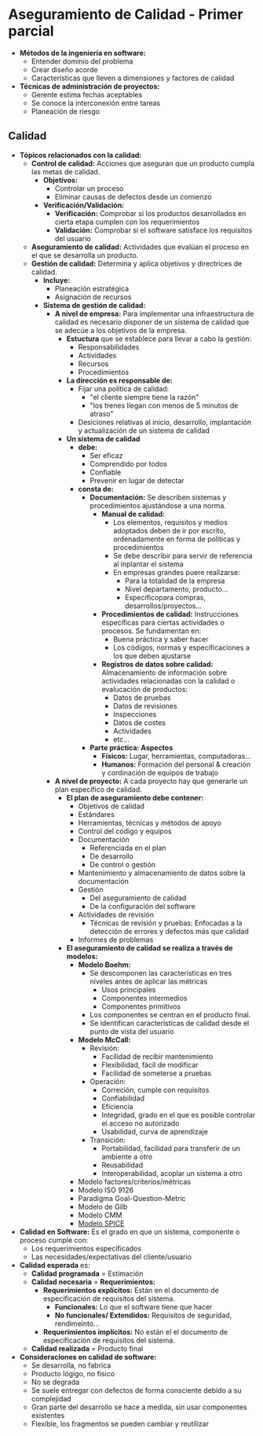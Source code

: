 # Aseguramiento de Calidad - Primer parcial
* **Métodos de la ingeniería en software:**
	* Entender dominio del problema
	* Crear diseño acorde
	* Características que lleven a dimensiones y factores de calidad
* **Técnicas de administración de proyectos:**
	* Gerente estima fechas aceptables
	* Se conoce la interconexión entre tareas
	* Planeación de riesgo
## Calidad
* **Tópicos relacionados con la calidad:**
	* **Control de calidad:** Acciones que aseguran que un producto cumpla las metas de calidad. 
		* **Objetivos:**
			* Controlar un proceso
			* Eliminar causas de defectos desde un comienzo
		* **Verificación/Validación:**
			* **Verificación:** Comprobar si los productos desarrollados en cierta etapa cumplen con los requerimientos
			* **Validación:** Comprobar si el software satisface los requisitos del usuario
	* **Aseguramiento de calidad:** Actividades que evalúan el proceso en el que se desarrolla un producto.
	* **Gestión de calidad:** Determina y aplica objetivos y directrices de calidad. 
		* **Incluye:**
			* Planeación estratégica
			* Asignación de recursos
		* **Sistema de gestión de calidad:**
			* **A nivel de empresa:** Para implementar una infraestructura de calidad es necesario disponer de un sistema de calidad que se adecúe a los objetivos de la empresa.
				* **Estuctura** que se establece para llevar a cabo la gestión:
					* Responsabilidades
					* Actividades
					* Recursos
					* Procedimientos
				* **La dirección es responsable de:**
					* Fijar una política de calidad: 
						* "el cliente siempre tiene la razón"
						* "los trenes llegan con menos de 5 minutos de atraso"
					* Desiciones relativas al inicio, desarrollo, implantación y actualización de un sistema de calidad
				* **Un sistema de calidad**
					* **debe:**
						* Ser eficaz
						* Comprendido por todos
						* Confiable
						* Prevenir en lugar de detectar
					* **consta de:**
						* **Documentación:** Se describen sistemas y procedimientos ajustándose a una norma.
							* **Manual de calidad:** 
								* Los elementos, requisitos y medios adoptados deben de ir por escrito, ordenadamente en forma de políticas y procedimientos
								* Se debe describir para servir de referencia al inplantar el sistema
								* En empresas grandes puere realizarse:
									* Para la totalidad de la empresa
									* Nivel departamento, producto...
									* Específicopara compras, desarrollos/proyectos...
							* **Procedimientos de calidad:** Instrucciones específicas para ciertas actividades o procesos. Se fundamentan en:
								* Buena práctica y saber hacer
								* Los códigos, normas y especificaciones a los que deben ajustarse
							* **Registros de datos sobre calidad:** Almacenamiento de información sobre actividades relacionadas con la calidad o evalucación de productos:
								* Datos de pruebas
								* Datos de revisiones
								* Inspecciones
								* Datos de costes
								* Actividades
								* etc...
						* **Parte práctica: Aspectos**
							* **Físicos:** Lugar, herramientas, computadoras...
							* **Humanos:** Formación del personal & creación y cordinación de equipos de trabajo
			* **A nivel de proyecto:** A cada proyecto hay que generarle un plan específico de calidad.
				* **El plan de aseguramiento debe contener:**
					* Objetivos de calidad
					* Estándares
					* Herramientas, técnicas y métodos de apoyo
					* Control del código y equipos
					* Documentación
						* Referenciada en el plan
						* De desarrollo
						* De control o gestión
					* Mantenimiento y almacenamiento de datos sobre la documentación
					* Gestión 
						* Del aseguramiento de calidad
						* De la configuración del software
					* Actividades de revisión
						* Técnicas de revisión y pruebas: Enfocadas a la detección de errores y defectos más que calidad
					* Informes de problemas
				* **El aseguramiento de calidad se realiza a través de modelos:**
					* **Modelo Boehm:** 
						* Se descomponen las características en tres niveles antes de aplicar las métricas
							* Usos principales
							* Componentes intermedios
							* Componentes primitivos
						* Los componentes se centran en el producto final. 
						* Se identifican características de calidad desde el punto de vista del usuario
					* **Modelo McCall:**
						* Revisión:
							* Facilidad de recibir mantenimiento
							* Flexibilidad, fácil de modificar
							* Facilidad de someterse a pruebas
						* Operación:
							* Correción, cumple con requisitos
							* Confiabilidad
							* Eficiencia
							* Integridad, grado en el que es posible controlar el acceso no autorizado
							* Usabilidad, curva de aprendizaje
						* Transición:
							* Portabilidad, facilidad para transferir de un ambiente a otro
							* Reusabilidad
							* Interoperabilidad, acoplar un sistema a otro
					* Modelo factores/criterios/métricas
					* Modelo ISO 9126
					* Paradigma Goal-Question-Metric
					* Modelo de Gilb
					* Modelo CMM
					* [Modelo SPICE](https://docs.google.com/presentation/d/13B7L73Hbt8Ds1i7R3EpQ1KVz8R8bQEekhajfb2sMytA/edit?usp=sharing)
* **Calidad en Software:** Es el grado en que un sistema, componente o proceso cumple con:
	* Los requerimientos especificados
	* Las necesidades/expectativas del cliente/usuario
* **Calidad esperada** es: 
	* **Calidad programada** = Estimación
	* **Calidad necesaria** = **Requerimientos:**
		* **Requerimientos explícitos:** Están en el documento de especificación de requisitos del sistema.
			* **Funcionales:** Lo que el software tiene que hacer
			* **No funcionales/ Extendidos:** Requisitos de seguridad, rendimeinto...
		* **Requerimientos implícitos:** No están el el documento de especificación de requisitos del sistema.
	* **Calidad realizada** = Producto final
* **Consideraciones en calidad de software:**
	* Se desarrolla, no fabrica
	* Producto lógigo, no físico
	* No se degrada
	* Se suele entregar con defectos de forma consciente debido a su complejidad
	* Gran parte del desarrollo se hace a medida, sin usar componentes existentes
	* Flexible, los fragmentos se pueden cambiar y reutilizar
